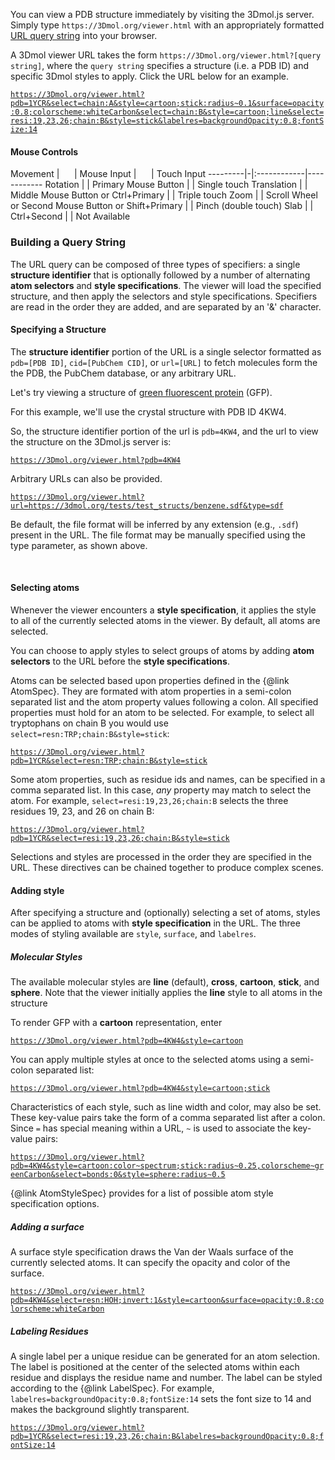 

You can view a PDB structure immediately by visiting the 3Dmol.js server.  Simply type `https://3Dmol.org/viewer.html` with an appropriately formatted [URL query string](http://en.wikipedia.org/wiki/Query_string) into your browser.

A 3Dmol viewer URL takes the form `https://3Dmol.org/viewer.html?[query string]`, where the `query string` specifies a structure (i.e. a PDB ID) and specific 3Dmol styles to apply.  Click the URL below for an example.

[`https://3Dmol.org/viewer.html?pdb=1YCR&select=chain:A&style=cartoon;stick:radius~0.1&surface=opacity:0.8;colorscheme:whiteCarbon&select=chain:B&style=cartoon;line&select=resi:19,23,26;chain:B&style=stick&labelres=backgroundOpacity:0.8;fontSize:14`](../viewer.html?pdb=1YCR&select=chain:A&style=cartoon;stick:radius~0.1&surface=opacity:0.8;colorscheme:whiteCarbon&select=chain:B&style=cartoon;line&select=resi:19,23,26;chain:B&style=cartoon;stick&labelres=backgroundOpacity:0.8;fontSize:14)

#### Mouse Controls ####

Movement | &nbsp;&nbsp;&nbsp;&nbsp; | Mouse Input | &nbsp;&nbsp;&nbsp;&nbsp; | Touch Input
---------|-|:------------|------------
Rotation | |   Primary Mouse Button | | Single touch
Translation | |    Middle Mouse Button or Ctrl+Primary | | Triple touch
Zoom | | Scroll Wheel or Second Mouse Button or Shift+Primary | | Pinch (double touch)
Slab | | Ctrl+Second | | Not Available


### Building a Query String ###

The URL query can be composed of three types of specifiers: a single **structure identifier** that is optionally followed by a number of alternating **atom selectors** and **style specifications**. The viewer will load the specified structure, and then apply the selectors and style specifications.
Specifiers are read in the order they are added, and are separated by an '&' character.



#### Specifying a Structure ####

The **structure identifier** portion of the URL is a single selector formatted as `pdb=[PDB ID]`, `cid=[PubChem CID]`, or `url=[URL]`
to fetch molecules form the the PDB, the PubChem database, or any arbitrary URL.


Let's try viewing a structure of  [green fluorescent protein](http://www.rcsb.org/pdb/explore/explore.do?structureId=4KW4) (GFP).  

For this example, we'll use the crystal structure with PDB ID 4KW4.

So, the structure identifier portion of the url is `pdb=4KW4`, and the url to view the structure on the 3Dmol.js server is:

[`https://3Dmol.org/viewer.html?pdb=4KW4`](../viewer.html?pdb=4KW4)

Arbitrary URLs can also be provided.

[`https://3Dmol.org/viewer.html?url=https://3dmol.org/tests/test_structs/benzene.sdf&type=sdf`](../viewer.html?url=https://3dmol.org/tests/test_structs/benzene.sdf&type=sdf)

Be default, the file format will be inferred by any extension (e.g., `.sdf`) present in the URL.  The file format may be
manually specified using the type parameter, as shown above.



</br>

#### Selecting atoms ####

Whenever the viewer encounters a **style specification**, it applies the style to all of the currently selected atoms in the viewer. By default, all atoms are selected.

You can choose to apply styles to select groups of atoms by adding **atom selectors** to the URL before the **style specifications**.

Atoms can be selected based upon properties defined in the {@link AtomSpec}.  They are formated with atom properties in a semi-colon separated list and the atom property values following a colon.  All specified properties must hold for an atom to be selected.  For example, to select all tryptophans on chain B you would use `select=resn:TRP;chain:B&style=stick`:

[`https://3Dmol.org/viewer.html?pdb=1YCR&select=resn:TRP;chain:B&style=stick`](../viewer.html?pdb=1YCR&select=resn:TRP;chain:B&style=stick)

Some atom properties, such as residue ids and names, can be specified in a comma separated list.  In this case, *any* property may match to select the atom. For example, `select=resi:19,23,26;chain:B` selects the three residues 19, 23, and 26 on chain B:

[`https://3Dmol.org/viewer.html?pdb=1YCR&select=resi:19,23,26;chain:B&style=stick`](../viewer.html?pdb=1YCR&select=resi:19,23,26;chain:B&style=stick)

Selections and styles are processed in the order they are specified in the URL.  These directives can be chained together to produce complex scenes.

#### Adding style ####

After specifying a structure and (optionally) selecting a set of atoms, styles can be applied to atoms with **style specification** in the URL.  The three modes of styling available are `style`, `surface`, and `labelres`.

##### Molecular Styles #####

The available molecular styles are **line** (default), **cross**, **cartoon**, **stick**, and **sphere**.  Note that the viewer initially applies the **line** style to all atoms in the structure

To render GFP with a **cartoon** representation, enter

[`https://3Dmol.org/viewer.html?pdb=4KW4&style=cartoon`](http://3Dmol.csb.pitt.edu/viewer.html?pdb=4KW4&style=cartoon)

You can apply multiple styles at once to the selected atoms using a semi-colon separated list:

[`https://3Dmol.org/viewer.html?pdb=4KW4&style=cartoon;stick`](../viewer.html?pdb=4KW4&style=cartoon;stick)

Characteristics of each style, such as line width and color, may also be set.  These key-value pairs take the form of a comma separated list after a colon.  Since `=` has special meaning within a URL, `~` is used to associate the key-value pairs:

[`https://3Dmol.org/viewer.html?pdb=4KW4&style=cartoon:color~spectrum;stick:radius~0.25,colorscheme~greenCarbon&select=bonds:0&style=sphere:radius~0.5`](../viewer.html?pdb=4KW4&style=cartoon:color~spectrum;stick:radius~0.25,colorscheme~greenCarbon&select=bonds:0&style=sphere:radius~0.5)


{@link AtomStyleSpec} provides for a list of possible atom style specification options.

##### Adding a surface #####

A surface style specification draws the Van der Waals surface of the currently selected atoms.  It can specify the opacity and color of the surface.

[`https://3Dmol.org/viewer.html?pdb=4KW4&select=resn:HOH;invert:1&style=cartoon&surface=opacity:0.8;colorscheme:whiteCarbon`](../viewer.html?pdb=4KW4&select=resn:HOH;invert:1&style=cartoon&surface=opacity:0.8;colorscheme:whiteCarbon)

##### Labeling Residues #####

A single label per a unique residue can be generated for an atom selection.  The label is positioned at the center of the selected atoms within each residue and displays the residue name and number.  The label can be styled according to the {@link LabelSpec}.  For example, `labelres=backgroundOpacity:0.8;fontSize:14` sets the font size to 14 and makes the background slightly transparent.

[`https://3Dmol.org/viewer.html?pdb=1YCR&select=resi:19,23,26;chain:B&labelres=backgroundOpacity:0.8;fontSize:14`](../viewer.html?pdb=1YCR&select=resi:19,23,26;chain:B&labelres=backgroundOpacity:0.8;fontSize:14)

